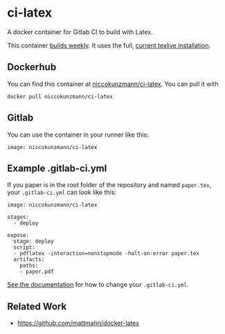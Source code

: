 # ci-latex
A docker container for Gitlab CI to build with Latex.

This container [builds weekly][cron-job].
It uses the full, [current texlive installation][curr].

## Dockerhub

You can find this container at [niccokunzmann/ci-latex][hub].
You can pull it with

    docker pull niccokunzmann/ci-latex

## Gitlab

You can use the container in your runner like this:

    image: niccokunzmann/ci-latex
    
## Example .gitlab-ci.yml

If you paper is in the root folder of the repository and named `paper.tex`, your `.gitlab-ci.yml` can look like this:

```
image: niccokunzmann/ci-latex

stages:
  - deploy

expose:
  stage: deploy
  script: 
  - pdflatex -interaction=nonstopmode -halt-on-error paper.tex
  artifacts:
    paths:
    - paper.pdf
```

[See the documentation](https://docs.gitlab.com/ce/ci/yaml/README.html#image-and-services) for how to change your `.gitlab-ci.yml`.

## Related Work

- https://github.com/mattmahn/docker-latex


[hub]: https://hub.docker.com/r/niccokunzmann/ci-latex
[cron-job]: https://github.com/niccokunzmann/ci-latex/tree/cron-job
[curr]: http://tug.org/texlive/acquire-netinstall.html
